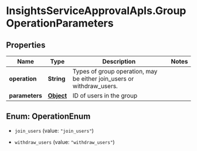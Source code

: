 # InsightsServiceApprovalApIs.GroupOperationParameters

## Properties
Name | Type | Description | Notes
------------ | ------------- | ------------- | -------------
**operation** | **String** | Types of group operation, may be either join_users or withdraw_users. | 
**parameters** | [**Object**](.md) | ID of users in the group | 


<a name="OperationEnum"></a>
## Enum: OperationEnum


* `join_users` (value: `"join_users"`)

* `withdraw_users` (value: `"withdraw_users"`)




